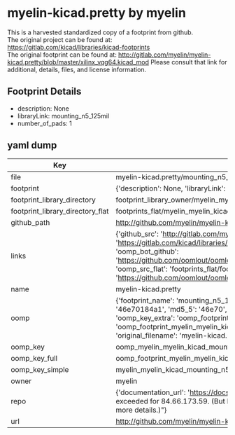 # myelin-kicad.pretty by myelin  
This is a harvested standardized copy of a footprint from github.  
The original project can be found at:  
https://gitlab.com/kicad/libraries/kicad-footprints  
The original footprint can be found at:
http://gitlab.com/myelin/myelin-kicad.pretty/blob/master/xilinx_vqg64.kicad_mod
Please consult that link for additional, details, files, and license information.  
## Footprint Details
* description: None  
* libraryLink: mounting_n5_125mil  
* number_of_pads: 1  
## yaml dump  
| Key | Value |  
| --- | --- |  
| file | myelin-kicad.pretty/mounting_n5_125mil.kicad_mod |  
| footprint | {'description': None, 'libraryLink': 'mounting_n5_125mil', 'number_of_pads': 1} |  
| footprint_library_directory | footprint_library_owner/myelin_myelin-kicad.pretty |  
| footprint_library_directory_flat | footprints_flat/myelin_myelin_kicad_mounting_n5_125mil/working |  
| github_path | http://github.com/myelin/myelin-kicad.pretty/blob/master/mounting_n5_125mil.kicad_mod |  
| links | {'github_src': 'http://gitlab.com/myelin/myelin-kicad.pretty/blob/master/xilinx_vqg64.kicad_mod', 'github_src_repo': 'https://gitlab.com/kicad/libraries/kicad-footprints', 'oomp_bot': 'footprints/myelin_myelin_kicad_mounting_n5_125mil/working', 'oomp_bot_github': 'https://github.com/oomlout/oomlout_oomp_footprint_bot/tree/main/footprints/myelin_myelin_kicad_mounting_n5_125mil/working', 'oomp_src_flat': 'footprints_flat/footprints_flat/myelin_myelin_kicad_mounting_n5_125mil/working', 'oomp_src_flat_github': 'https://github.com/oomlout/oomlout_oomp_footprint_src/tree/main/footprints_flat/myelin_myelin_kicad_mounting_n5_125mil/working'} |  
| name | myelin-kicad.pretty |  
| oomp | {'footprint_name': 'mounting_n5_125mil', 'library_name': 'myelin_kicad', 'md5': '46e70184a105ee7aa20787932294bde5', 'md5_10': '46e70184a1', 'md5_5': '46e70', 'md5_6': '46e701', 'oomp_key': 'oomp_myelin_myelin_kicad_mounting_n5_125mil', 'oomp_key_extra': 'oomp_footprint_myelin_myelin_kicad_mounting_n5_125mil', 'oomp_key_full': 'oomp_footprint_myelin_myelin_kicad_mounting_n5_125mil_46e701', 'oomp_key_simple': 'myelin_myelin_kicad_mounting_n5_125mil', 'original_filename': 'myelin-kicad.pretty/mounting_n5_125mil.kicad_mod', 'owner_name': 'myelin'} |  
| oomp_key | oomp_myelin_myelin_kicad_mounting_n5_125mil |  
| oomp_key_full | oomp_footprint_myelin_myelin_kicad_mounting_n5_125mil |  
| oomp_key_simple | myelin_myelin_kicad_mounting_n5_125mil |  
| owner | myelin |  
| repo | {'documentation_url': 'https://docs.github.com/rest/overview/resources-in-the-rest-api#rate-limiting', 'message': "API rate limit exceeded for 84.66.173.59. (But here's the good news: Authenticated requests get a higher rate limit. Check out the documentation for more details.)"} |  
| url | http://github.com/myelin/myelin-kicad.pretty |  

